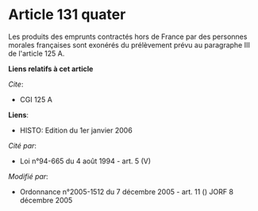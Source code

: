 # Article 131 quater

Les produits des emprunts contractés hors de France par des personnes morales françaises sont exonérés du prélèvement prévu
au paragraphe III de l'article 125 A.

**Liens relatifs à cet article**

_Cite_:

  - CGI 125 A

**Liens**:

  - HISTO: Edition du 1er janvier 2006

_Cité par_:

  - Loi n°94-665 du 4 août 1994 - art. 5 (V)

_Modifié par_:

  - Ordonnance n°2005-1512 du 7 décembre 2005 - art. 11 () JORF 8 décembre 2005
